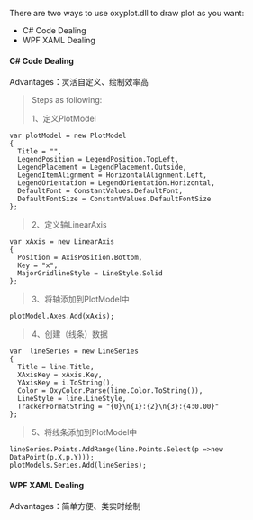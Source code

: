 There are two ways to use oxyplot.dll to draw plot as you want:

- C# Code Dealing 
- WPF XAML Dealing

#### C# Code Dealing

Advantages：灵活自定义、绘制效率高
>Steps as following:
>
>1、定义PlotModel

    var plotModel = new PlotModel
    {
      Title = "",
      LegendPosition = LegendPosition.TopLeft,
      LegendPlacement = LegendPlacement.Outside,
      LegendItemAlignment = HorizontalAlignment.Left,
      LegendOrientation = LegendOrientation.Horizontal,
      DefaultFont = ConstantValues.DefaultFont,
      DefaultFontSize = ConstantValues.DefaultFontSize
    };

>2、定义轴LinearAxis

    var xAxis = new LinearAxis
    {
      Position = AxisPosition.Bottom,
      Key = "x",
      MajorGridlineStyle = LineStyle.Solid
    };

>3、将轴添加到PlotModel中

    plotModel.Axes.Add(xAxis);

>4、创建（线条）数据

    var  lineSeries = new LineSeries
    {
      Title = line.Title,
      XAxisKey = xAxis.Key,
      YAxisKey = i.ToString(),
      Color = OxyColor.Parse(line.Color.ToString()),
      LineStyle = line.LineStyle,
      TrackerFormatString = "{0}\n{1}:{2}\n{3}:{4:0.00}"
    };

>5、将线条添加到PlotModel中

    lineSeries.Points.AddRange(line.Points.Select(p =>new DataPoint(p.X,p.Y)));
    plotModels.Series.Add(lineSeries);

#### WPF XAML Dealing
Advantages：简单方便、类实时绘制
